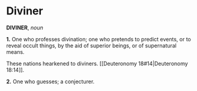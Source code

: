 # Diviner

**DIVINER**, _noun_

**1.** One who professes divination; one who pretends to predict events, or to reveal occult things, by the aid of superior beings, or of supernatural means.

These nations hearkened to diviners. [[Deuteronomy 18#14|Deuteronomy 18:14]].

**2.** One who guesses; a conjecturer.